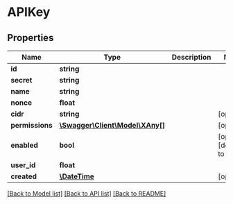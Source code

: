 # APIKey

## Properties
Name | Type | Description | Notes
------------ | ------------- | ------------- | -------------
**id** | **string** |  | 
**secret** | **string** |  | 
**name** | **string** |  | 
**nonce** | **float** |  | 
**cidr** | **string** |  | [optional] 
**permissions** | [**\Swagger\Client\Model\XAny[]**](XAny.md) |  | [optional] 
**enabled** | **bool** |  | [optional] [default to false]
**user_id** | **float** |  | 
**created** | [**\DateTime**](Date.md) |  | [optional] 

[[Back to Model list]](../README.md#documentation-for-models) [[Back to API list]](../README.md#documentation-for-api-endpoints) [[Back to README]](../README.md)


